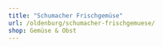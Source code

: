 ```yaml
---
title: "Schumacher Frischgemüse"
url: /oldenburg/schumacher-frischgemuese/
shop: Gemüse & Obst
---
```

